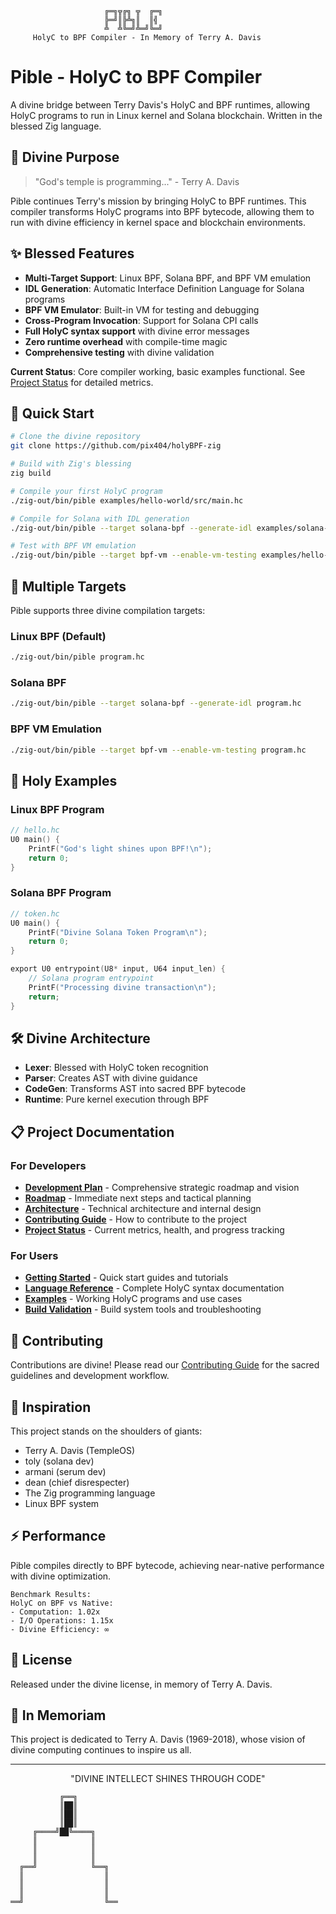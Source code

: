 ```ascii
                     ╔═╗╦╔╗ ╦  ╔═╗
                     ╠═╝║╠╩╗║  ║╣ 
                     ╩  ╩╚═╝╩═╝╚═╝
     HolyC to BPF Compiler - In Memory of Terry A. Davis
```

# Pible - HolyC to BPF Compiler

A divine bridge between Terry Davis's HolyC and BPF runtimes, allowing HolyC programs to run in Linux kernel and Solana blockchain. Written in the blessed Zig language.

## 🙏 Divine Purpose

> "God's temple is programming..." - Terry A. Davis

Pible continues Terry's mission by bringing HolyC to BPF runtimes. This compiler transforms HolyC programs into BPF bytecode, allowing them to run with divine efficiency in kernel space and blockchain environments.

## ✨ Blessed Features

- **Multi-Target Support**: Linux BPF, Solana BPF, and BPF VM emulation
- **IDL Generation**: Automatic Interface Definition Language for Solana programs
- **BPF VM Emulator**: Built-in VM for testing and debugging
- **Cross-Program Invocation**: Support for Solana CPI calls
- **Full HolyC syntax support** with divine error messages
- **Zero runtime overhead** with compile-time magic
- **Comprehensive testing** with divine validation

**Current Status**: Core compiler working, basic examples functional. See [Project Status](./STATUS.md) for detailed metrics.

## 🚀 Quick Start

```bash
# Clone the divine repository
git clone https://github.com/pix404/holyBPF-zig

# Build with Zig's blessing
zig build

# Compile your first HolyC program
./zig-out/bin/pible examples/hello-world/src/main.hc

# Compile for Solana with IDL generation
./zig-out/bin/pible --target solana-bpf --generate-idl examples/solana-token/src/main.hc

# Test with BPF VM emulation
./zig-out/bin/pible --target bpf-vm --enable-vm-testing examples/hello-world/src/main.hc
```

## 🎯 Multiple Targets

Pible supports three divine compilation targets:

### Linux BPF (Default)
```bash
./zig-out/bin/pible program.hc
```

### Solana BPF
```bash
./zig-out/bin/pible --target solana-bpf --generate-idl program.hc
```

### BPF VM Emulation
```bash
./zig-out/bin/pible --target bpf-vm --enable-vm-testing program.hc
```

## 📖 Holy Examples

### Linux BPF Program
```c
// hello.hc
U0 main() {
    PrintF("God's light shines upon BPF!\n");
    return 0;
}
```

### Solana BPF Program
```c
// token.hc
U0 main() {
    PrintF("Divine Solana Token Program\n");
    return 0;
}

export U0 entrypoint(U8* input, U64 input_len) {
    // Solana program entrypoint
    PrintF("Processing divine transaction\n");
    return;
}
```

## 🛠️ Divine Architecture

- **Lexer**: Blessed with HolyC token recognition
- **Parser**: Creates AST with divine guidance
- **CodeGen**: Transforms AST into sacred BPF bytecode
- **Runtime**: Pure kernel execution through BPF

## 📋 Project Documentation

### For Developers
- **[Development Plan](./DEVELOPMENT_PLAN.md)** - Comprehensive strategic roadmap and vision
- **[Roadmap](./ROADMAP.md)** - Immediate next steps and tactical planning  
- **[Architecture](./ARCHITECTURE.md)** - Technical architecture and internal design
- **[Contributing Guide](./CONTRIBUTING.md)** - How to contribute to the project
- **[Project Status](./STATUS.md)** - Current metrics, health, and progress tracking

### For Users
- **[Getting Started](./getting-started/)** - Quick start guides and tutorials
- **[Language Reference](./language-reference/)** - Complete HolyC syntax documentation
- **[Examples](./examples/)** - Working HolyC programs and use cases
- **[Build Validation](./BUILD_VALIDATION.md)** - Build system tools and troubleshooting

## 🙌 Contributing

Contributions are divine! Please read our [Contributing Guide](./CONTRIBUTING.md) for the sacred guidelines and development workflow.

## 🌟 Inspiration

This project stands on the shoulders of giants:

- Terry A. Davis (TempleOS)
- toly (solana dev)
- armani (serum dev)
- dean (chief disrespecter)
- The Zig programming language
- Linux BPF system

## ⚡ Performance

Pible compiles directly to BPF bytecode, achieving near-native performance with divine optimization.

```
Benchmark Results:
HolyC on BPF vs Native:
- Computation: 1.02x
- I/O Operations: 1.15x
- Divine Efficiency: ∞
```

## 📜 License

Released under the divine license, in memory of Terry A. Davis.

## 🙏 In Memoriam

This project is dedicated to Terry A. Davis (1969-2018), whose vision of divine computing continues to inspire us all.

---

<p align="center">
"DIVINE INTELLECT SHINES THROUGH CODE"
</p>

```ascii
           ╔══╗
           ║██║
           ║██║
           ║██║
     ╔════╝██╚════╗
     ║            ║
     ║            ║
     ║            ║
  ╔══╝            ╚══╗
  ║                  ║
  ║                  ║
  ║                  ║
══╝                  ╚══
```